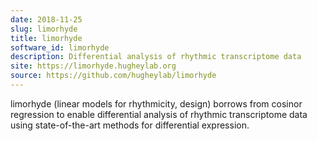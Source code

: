 ```yaml
---
date: 2018-11-25
slug: limorhyde
title: limorhyde
software_id: limorhyde
description: Differential analysis of rhythmic transcriptome data
site: https://limorhyde.hugheylab.org
source: https://github.com/hugheylab/limorhyde
---
```


limorhyde (linear models for rhythmicity, design) borrows from cosinor regression to enable differential analysis of rhythmic transcriptome data using state-of-the-art methods for differential expression.
